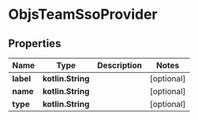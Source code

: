 
# ObjsTeamSsoProvider

## Properties
Name | Type | Description | Notes
------------ | ------------- | ------------- | -------------
**label** | **kotlin.String** |  |  [optional]
**name** | **kotlin.String** |  |  [optional]
**type** | **kotlin.String** |  |  [optional]



